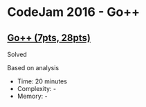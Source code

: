 # CodeJam 2016 - Go++

## [Go++ (7pts, 28pts)](https://codingcompetitions.withgoogle.com/codejam/round/0000000000201bf3/0000000000201bf4)

Solved

Based on analysis

* Time: 20 minutes
* Complexity: -
* Memory: -

